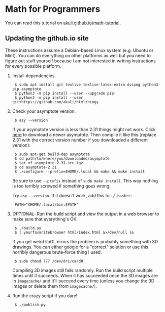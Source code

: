 # Math for Programmers

You can read this tutorial on
[akuli.github.io/math-tutorial](https://akuli.github.io/math-tutorial).

## Updating the github.io site

These instructions assume a Debian-based Linux system (e.g. Ubuntu or
Mint). You can do everything on other platforms as well but you need to
figure out stuff yourself because I am not interested in writing
instructions for every possible platform.

1. Install dependencies.

        $ sudo apt install git texlive texlive-latex-extra dvipng python3-pip asymptote
        $ python3 -m pip install --user --upgrade pip
        $ python3 -m pip install --user git+https://github.com/akuli/htmlthingy

2. Check your asymptote version.

        $ asy --version

    If your asymptote version is less than 2.31 things might not work.
    Click [here](https://sourceforge.net/projects/asymptote/files/) to
    download a newer asymptote. Then compile it like this (replace 2.31
    with the correct version number if you downloaded a different version):

        $ sudo apt-get build-dep asymptote
        $ cd path/to/where/you/downloaded/asymptote
        $ tar xf asymptote-2.31.src.tgz
        $ cd asymptote-2.31
        $ ./configure --prefix=$HOME/.local && make && make install

    Be sure to use `--prefix` instead of `sudo make install`. This way
    nothing is too terribly screwed if something goes wrong.

    Try `asy --version`. If it doesn't work, add this to `~/.bashrc`:

        PATH="$HOME/.local/bin:$PATH"

2. *OPTIONAL:* Run the build script and view the output in a web browser
   to make sure that everything's OK.

        $ ./build.py
        $ ( yourfavoritebrowser html/index.html &>/dev/null )&

    If you get weird libGL errors the problem is probably something with 3D
    drawings. You can either google for a "correct" solution or use this
    horribly dangerous brute-force thing I used:

        $ sudo chmod 777 /dev/dri/card0

    Compiling 3D images still fails randomly. Run the build script multiple
    times until it succeeds. When it has succeeded once the 3D images are in
    `imagecache/` and it'll succeed every time (unless you change the 3D images
    or delete them from `imagecache/`).

3. Run the crazy script if you dare!

        $ ./publish.py
